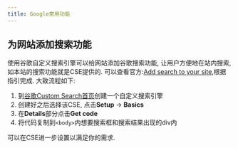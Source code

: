 ```yaml
---
title: Google常用功能
---
```


[1]: https://support.google.com/customsearch/answer/2630969?hl=zh-Hans
[2]: https://cse.google.com/all

## 为网站添加搜索功能

使用谷歌自定义搜索引擎可以给网站添加谷歌搜索功能, 让用户方便地在站内搜索, 如本站的搜索功能就是CSE提供的. 可以查看官方:[Add search to your site][1],根据指引完成. 大致流程如下:

1. 到[谷歌Custom Search首页][2]创建一个自定义搜索引擎
2. 创建好之后选择该CSE, 点击**Setup** -> **Basics**
3. 在**Details**部分点击**Get code**
4. 将代码复制到`<body>`内想要搜索框和搜索结果出现的div内

可以在CSE进一步设置以满足你的需求.

